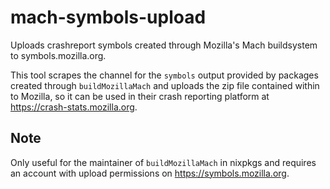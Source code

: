 # mach-symbols-upload

Uploads crashreport symbols created through Mozilla's Mach buildsystem
to symbols.mozilla.org.

This tool scrapes the channel for the `symbols` output provided by
packages created through `buildMozillaMach` and uploads the zip file
contained within to Mozilla, so it can be used in their crash reporting
platform at https://crash-stats.mozilla.org.

## Note

Only useful for the maintainer of `buildMozillaMach` in nixpkgs
and requires an account with upload permissions on
https://symbols.mozilla.org.


